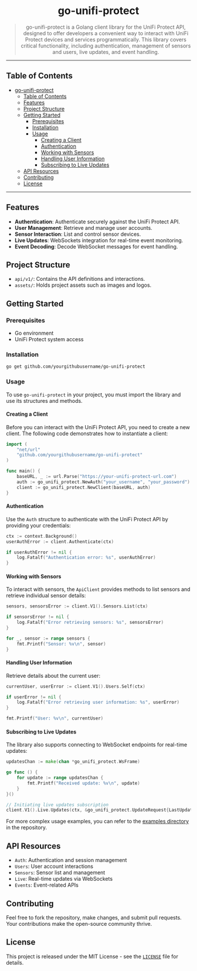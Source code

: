 <div style="text-align: center">

# go-unifi-protect

> go-unifi-protect is a Golang client library for the UniFi Protect API, designed to offer developers a convenient way
> to interact with UniFi Protect devices and services programmatically. This library covers critical functionality,
> including authentication, management of sensors and users, live updates, and event handling.

</div>

---

## Table of Contents

<!-- TOC -->

* [go-unifi-protect](#go-unifi-protect)
  * [Table of Contents](#table-of-contents)
  * [Features](#features)
  * [Project Structure](#project-structure)
  * [Getting Started](#getting-started)
    * [Prerequisites](#prerequisites)
    * [Installation](#installation)
    * [Usage](#usage)
      * [Creating a Client](#creating-a-client)
      * [Authentication](#authentication)
      * [Working with Sensors](#working-with-sensors)
      * [Handling User Information](#handling-user-information)
      * [Subscribing to Live Updates](#subscribing-to-live-updates)
  * [API Resources](#api-resources)
  * [Contributing](#contributing)
  * [License](#license)

<!-- TOC -->
---

## Features

* **Authentication**: Authenticate securely against the UniFi Protect API.
* **User Management**: Retrieve and manage user accounts.
* **Sensor Interaction**: List and control sensor devices.
* **Live Updates**: WebSockets integration for real-time event monitoring.
* **Event Decoding**: Decode WebSocket messages for event handling.

## Project Structure

* `api/v1/`: Contains the API definitions and interactions.
* `assets/`: Holds project assets such as images and logos.

## Getting Started

### Prerequisites

* Go environment
* UniFi Protect system access

### Installation

```bash
go get github.com/yourgithubusername/go-unifi-protect
```

### Usage

To use `go-unifi-protect` in your project, you must import the library and use its structures and methods.

#### Creating a Client

Before you can interact with the UniFi Protect API, you need to create a new client. The following code demonstrates how
to instantiate a client:

```go
import (
    "net/url"
    "github.com/yourgithubusername/go-unifi-protect"
)

func main() {
    baseURL, _ := url.Parse("https://your-unifi-protect-url.com")
    auth := go_unifi_protect.NewAuth("your_username", "your_password")
    client := go_unifi_protect.NewClient(baseURL, auth)
}
```

#### Authentication

Use the `Auth` structure to authenticate with the UniFi Protect API by providing your credentials:

```go
ctx := context.Background()
userAuthError := client.Authenticate(ctx)

if userAuthError != nil {
    log.Fatalf("Authentication error: %s", userAuthError)
}
```

#### Working with Sensors

To interact with sensors, the `ApiClient` provides methods to list sensors and retrieve individual sensor details:

```go
sensors, sensorsError := client.V1().Sensors.List(ctx)

if sensorsError != nil {
    log.Fatalf("Error retrieving sensors: %s", sensorsError)
}

for _, sensor := range sensors {
    fmt.Printf("Sensor: %v\n", sensor)
}
```

#### Handling User Information

Retrieve details about the current user:

```go
currentUser, userError := client.V1().Users.Self(ctx)

if userError != nil {
    log.Fatalf("Error retrieving user information: %s", userError)
}

fmt.Printf("User: %v\n", currentUser)
```

#### Subscribing to Live Updates

The library also supports connecting to WebSocket endpoints for real-time updates:

```go
updatesChan := make(chan *go_unifi_protect.WsFrame)

go func () {
    for update := range updatesChan {
        fmt.Printf("Received update: %v\n", update)
    }
}()

// Initiating live updates subscription
client.V1().Live.Updates(ctx, &go_unifi_protect.UpdateRequest{LastUpdateId: "your_update_id"}, updatesChan)
```

For more complex usage examples, you can refer to the [examples directory](./examples) in the repository.

## API Resources

* `Auth`: Authentication and session management
* `Users`: User account interactions
* `Sensors`: Sensor list and management
* `Live`: Real-time updates via WebSockets
* `Events`: Event-related APIs

## Contributing

Feel free to fork the repository, make changes, and submit pull requests. Your contributions make the open-source
community thrive.

## License

This project is released under the MIT License - see the [`LICENSE`](./LICENSE) file for details.
